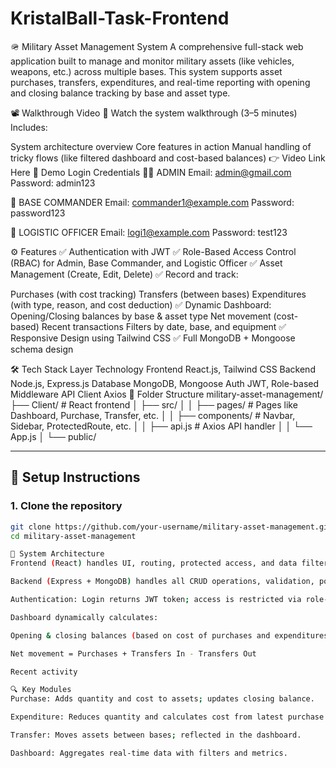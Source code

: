 # KristalBall-Task-Frontend
🪖 Military Asset Management System
A comprehensive full-stack web application built to manage and monitor military assets (like vehicles, weapons, etc.) across multiple bases. This system supports asset purchases, transfers, expenditures, and real-time reporting with opening and closing balance tracking by base and asset type.

📽️ Walkthrough Video
🎥 Watch the system walkthrough (3–5 minutes)
Includes:

System architecture overview
Core features in action
Manual handling of tricky flows (like filtered dashboard and cost-based balances)
👉 Video Link Here
🔐 Demo Login Credentials
👨‍✈️ ADMIN
Email: admin@gmail.com
Password: admin123

🧭 BASE COMMANDER
Email: commander1@example.com
Password: password123

🧰 LOGISTIC OFFICER
Email: logi1@example.com
Password: test123

⚙️ Features
✅ Authentication with JWT
✅ Role-Based Access Control (RBAC) for Admin, Base Commander, and Logistic Officer
✅ Asset Management (Create, Edit, Delete)
✅ Record and track:

Purchases (with cost tracking)
Transfers (between bases)
Expenditures (with type, reason, and cost deduction) ✅ Dynamic Dashboard:
Opening/Closing balances by base & asset type
Net movement (cost-based)
Recent transactions
Filters by date, base, and equipment
✅ Responsive Design using Tailwind CSS
✅ Full MongoDB + Mongoose schema design

🛠️ Tech Stack
Layer	Technology
Frontend	React.js, Tailwind CSS
Backend	Node.js, Express.js
Database	MongoDB, Mongoose
Auth	JWT, Role-based Middleware
API Client	Axios
📁 Folder Structure
military-asset-management/
├── Client/ # React frontend
│ ├── src/
│ │ ├── pages/ # Pages like Dashboard, Purchase, Transfer, etc.
│ │ ├── components/ # Navbar, Sidebar, ProtectedRoute, etc.
│ │ ├── api.js # Axios API handler
│ │ └── App.js
│ └── public/

---

## 🚀 Setup Instructions

### 1. Clone the repository

```bash
git clone https://github.com/your-username/military-asset-management.git
cd military-asset-management

🧠 System Architecture
Frontend (React) handles UI, routing, protected access, and data filtering.

Backend (Express + MongoDB) handles all CRUD operations, validation, population, and dashboard logic.

Authentication: Login returns JWT token; access is restricted via role-based middleware.

Dashboard dynamically calculates:

Opening & closing balances (based on cost of purchases and expenditures)

Net movement = Purchases + Transfers In - Transfers Out

Recent activity

🔍 Key Modules
Purchase: Adds quantity and cost to assets; updates closing balance.

Expenditure: Reduces quantity and calculates cost from latest purchase rate.

Transfer: Moves assets between bases; reflected in the dashboard.

Dashboard: Aggregates real-time data with filters and metrics.
